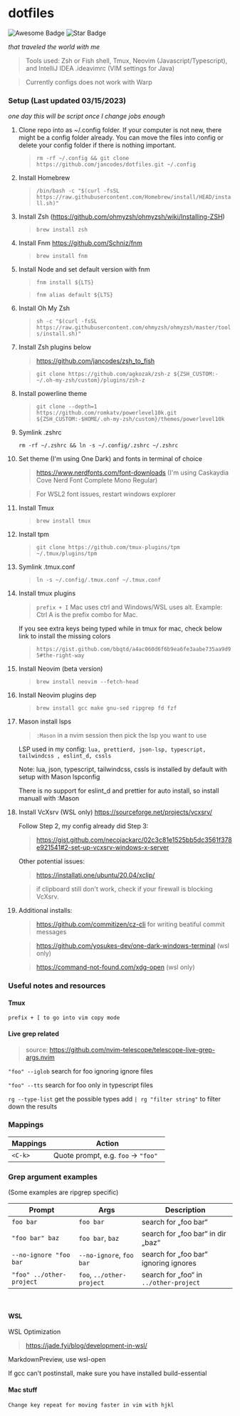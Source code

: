 # dotfiles

<p>
<img src="https://cdn.rawgit.com/sindresorhus/awesome/d7305f38d29fed78fa85652e3a63e154dd8e8829/media/badge.svg" alt="Awesome Badge"/> <img src="https://img.shields.io/static/v1?label=%F0%9F%8C%9F&message=If%20Useful&style=style=flat&color=BC4E99" alt="Star Badge"/>
</p>
<p>
<em>
that traveled the world with me
</em>
</p>

> Tools used: Zsh or Fish shell, Tmux, Neovim (Javascript/Typescript), and IntelliJ IDEA .ideavimrc (VIM settings for Java)

> Currently configs does not work with Warp

### Setup (Last updated 03/15/2023)

<em>one day this will be script once I change jobs enough</em>

1.  Clone repo into as ~/.config folder. If your computer is not new, there might be a config folder already. You can move the files into config or delete your config folder if there is nothing important.
    > `rm -rf ~/.config && git clone https://github.com/jancodes/dotfiles.git ~/.config`
2.  Install Homebrew
    > `/bin/bash -c "$(curl -fsSL https://raw.githubusercontent.com/Homebrew/install/HEAD/install.sh)"`
3.  Install Zsh (https://github.com/ohmyzsh/ohmyzsh/wiki/Installing-ZSH)
    > `brew install zsh`
4.  Install Fnm https://github.com/Schniz/fnm
    > `brew install fnm`
5.  Install Node and set default version with fnm

    > `fnm install ${LTS}`

    > `fnm alias default ${LTS}`

6.  Install Oh My Zsh
    > `sh -c "$(curl -fsSL https://raw.githubusercontent.com/ohmyzsh/ohmyzsh/master/tools/install.sh)"`
7.  Install Zsh plugins below

    > https://github.com/jancodes/zsh_to_fish

    > `git clone https://github.com/agkozak/zsh-z ${ZSH_CUSTOM:-~/.oh-my-zsh/custom}/plugins/zsh-z`

8.  Install powerline theme

    > `git clone --depth=1 https://github.com/romkatv/powerlevel10k.git ${ZSH_CUSTOM:-$HOME/.oh-my-zsh/custom}/themes/powerlevel10k`

9.  Symlink .zshrc

    `rm -rf ~/.zshrc && ln -s ~/.config/.zshrc ~/.zshrc`

10. Set theme (I'm using One Dark) and fonts in terminal of choice

    > https://www.nerdfonts.com/font-downloads (I'm using Caskaydia Cove Nerd Font Complete Mono Regular)

    > For WSL2 font issues, restart windows explorer

11. Install Tmux
    > `brew install tmux`
12. Install tpm
    > `git clone https://github.com/tmux-plugins/tpm ~/.tmux/plugins/tpm`
13. Symlink .tmux.conf
    > `ln -s ~/.config/.tmux.conf ~/.tmux.conf`
14. Install tmux plugins

    > `prefix + I` Mac uses ctrl and Windows/WSL uses alt. Example: Ctrl A is the prefix combo for Mac.

    If you see extra keys being typed while in tmux for mac, check below link to install the missing colors

    > `https://gist.github.com/bbqtd/a4ac060d6f6b9ea6fe3aabe735aa9d95#the-right-way`

15. Install Neovim (beta version)

    > `brew install neovim --fetch-head`

16. Install Neovim plugins dep

    > `brew install gcc make gnu-sed ripgrep fd fzf`

17. Mason install lsps

    > `:Mason` in a nvim session then pick the lsp you want to use

    LSP used in my config: `lua, prettierd, json-lsp, typescript, tailwindcss , eslint_d, cssls`

    Note: lua, json, typescript, tailwindcss, cssls is installed by default with setup with Mason lspconfig

    There is no support for eslint_d and prettier for auto install, so install manuall with :Mason

18. Install VcXsrv (WSL only) https://sourceforge.net/projects/vcxsrv/

    Follow Step 2, my config already did Step 3:

    > https://gist.github.com/necojackarc/02c3c81e1525bb5dc3561f378e921541#2-set-up-vcxsrv-windows-x-server

    Other potential issues:

    > https://installati.one/ubuntu/20.04/xclip/

    > if clipboard still don't work, check if your firewall is blocking VcXsrv.

19. Additional installs:

    > https://github.com/commitizen/cz-cli for writing beatiful commit messages

    > https://github.com/yosukes-dev/one-dark-windows-terminal (wsl only)

    > https://command-not-found.com/xdg-open (wsl only)

### Useful notes and resources

#### Tmux

`prefix + [ to go into vim copy mode`

#### Live grep related

> source: https://github.com/nvim-telescope/telescope-live-grep-args.nvim

`"foo" --iglob` search for foo ignoring ignore files

`"foo" --tts` search for foo only in typescript files

`rg --type-list` get the possible types add `| rg "filter string"` to filter down the results

### Mappings

| Mappings | Action                              |
| -------- | ----------------------------------- |
| `<C-k>`  | Quote prompt, e.g. `foo` → `"foo" ` |

### Grep argument examples

(Some examples are ripgrep specific)

| Prompt                   | Args                      | Description                            |
| ------------------------ | ------------------------- | -------------------------------------- |
| `foo bar`                | `foo bar`                 | search for „foo bar“                   |
| `"foo bar" baz`          | `foo bar`, `baz`          | search for „foo bar“ in dir „baz“      |
| `--no-ignore "foo bar`   | `--no-ignore`, `foo bar`  | search for „foo bar“ ignoring ignores  |
| `"foo" ../other-project` | `foo`, `../other-project` | search for „foo“ in `../other-project` |

<br>

#### WSL

WSL Optimization

> https://jade.fyi/blog/development-in-wsl/

MarkdownPreview, use wsl-open

If gcc can't postinstall, make sure you have installed build-essential

#### Mac stuff

`Change key repeat for moving faster in vim with hjkl`
